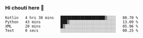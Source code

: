 ### Hi chouti here 👋


<!--START_SECTION:waka-->

```text
Kotlin   4 hrs 30 mins   ████████████████████▒░░░░   80.70 %
Python   43 mins         ███▒░░░░░░░░░░░░░░░░░░░░░   13.09 %
XML      20 mins         █▒░░░░░░░░░░░░░░░░░░░░░░░   05.96 %
Text     0 secs          ░░░░░░░░░░░░░░░░░░░░░░░░░   00.25 %
```

<!--END_SECTION:waka-->

<!--
**l0nl1f3/l0nl1f3** is a ✨ _special_ ✨ repository because its `README.md` (this file) appears on your GitHub profile.

Here are some ideas to get you started:

- 🔭 I’m currently working on ...
- 🌱 I’m currently learning ...
- 👯 I’m looking to collaborate on ...
- 🤔 I’m looking for help with ...
- 💬 Ask me about ...
- 📫 How to reach me: ...
- 😄 Pronouns: ...
- ⚡ Fun fact: ...
-->
